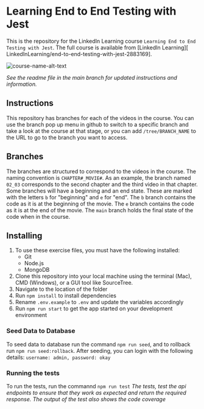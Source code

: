 # Learning End to End Testing with Jest
This is the repository for the LinkedIn Learning course `Learning End to End Testing with Jest`. The full course is available from [LinkedIn Learning][ LinkedInLearning/end-to-end-testing-with-jest-2883169].

![course-name-alt-text][lil-thumbnail-url] 

_See the readme file in the main branch for updated instructions and information._
## Instructions
This repository has branches for each of the videos in the course. You can use the branch pop up menu in github to switch to a specific branch and take a look at the course at that stage, or you can add `/tree/BRANCH_NAME` to the URL to go to the branch you want to access.

## Branches
The branches are structured to correspond to the videos in the course. The naming convention is `CHAPTER#_MOVIE#`. As an example, the branch named `02_03` corresponds to the second chapter and the third video in that chapter. 
Some branches will have a beginning and an end state. These are marked with the letters `b` for "beginning" and `e` for "end". The `b` branch contains the code as it is at the beginning of the movie. The `e` branch contains the code as it is at the end of the movie. The `main` branch holds the final state of the code when in the course.

## Installing
1. To use these exercise files, you must have the following installed:
	- Git
	- Node.js
	- MongoDB
2. Clone this repository into your local machine using the terminal (Mac), CMD (Windows), or a GUI tool like SourceTree.
3. Navigate to the location of the folder
4. Run `npm install` to install dependencies
5. Rename `.env.example` to `.env` and update the variables accordingly
6. Run `npm run start` to get the app started on your development environment
### Seed Data to Database
To seed data to database run the command `npm run seed`, and to rollback run `npm run seed:rollback`. After seeding, you can login with the following details: `username: admin, password: okay`
### Running the tests
To run the tests, run the commannd `npm run test`
_The tests, test the api endpoints to ensure that they work as expected and return the required response. The output of the test also shows the code coverage_


[0]: # (Replace these placeholder URLs with actual course URLs)

[lil-course-url]: https://www.linkedin.com/learning/end-to-end-testing-with-jest-2883169
[lil-thumbnail-url]: http://

